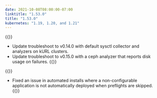 ```yaml
---
date: 2021-10-08T08:00:00-07:00
linktitle: "1.53.0"
title: "1.53.0"
kubernetes: "1.19, 1.20, and 1.21"
---
```


{{<features>}}
 * Update troubleshoot to v0.14.0 with default sysctl collector and analyzers on kURL clusters.
 * Update troubleshoot to v0.15.0 with a ceph analyzer that reports disk usage on failures.
{{</features>}}

{{<fixes>}}
 * Fixed an issue in automated installs where a non-configurable application is not automatically deployed when preflights are skipped.
{{</fixes>}}

